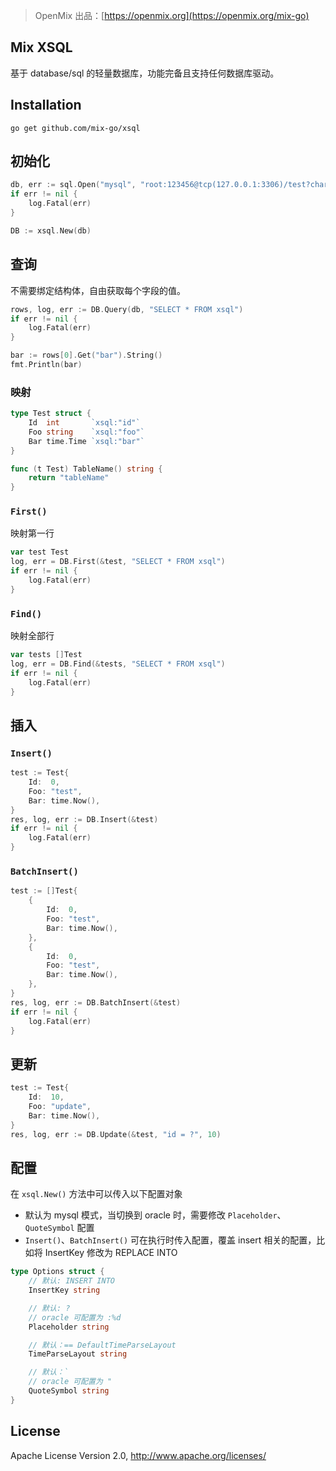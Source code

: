 > OpenMix 出品：[https://openmix.org](https://openmix.org/mix-go)

## Mix XSQL

基于 database/sql 的轻量数据库，功能完备且支持任何数据库驱动。

## Installation

```
go get github.com/mix-go/xsql
```

## 初始化

```go
db, err := sql.Open("mysql", "root:123456@tcp(127.0.0.1:3306)/test?charset=utf8")
if err != nil {
    log.Fatal(err)
}

DB := xsql.New(db)
```

## 查询

不需要绑定结构体，自由获取每个字段的值。

```go
rows, log, err := DB.Query(db, "SELECT * FROM xsql")
if err != nil {
    log.Fatal(err)
}

bar := rows[0].Get("bar").String()
fmt.Println(bar)
```

### 映射

```go
type Test struct {
	Id  int       `xsql:"id"`
	Foo string    `xsql:"foo"`
	Bar time.Time `xsql:"bar"`
}

func (t Test) TableName() string {
    return "tableName"
}
```

### `First()`

映射第一行

```go
var test Test
log, err = DB.First(&test, "SELECT * FROM xsql")
if err != nil {
    log.Fatal(err)
}
```

### `Find()`

映射全部行

```go
var tests []Test
log, err = DB.Find(&tests, "SELECT * FROM xsql")
if err != nil {
    log.Fatal(err)
}
```

## 插入

### `Insert()`

```go
test := Test{
    Id:  0,
    Foo: "test",
    Bar: time.Now(),
}
res, log, err := DB.Insert(&test)
if err != nil {
    log.Fatal(err)
}
```

### `BatchInsert()`

```go
test := []Test{
    {
        Id:  0,
        Foo: "test",
        Bar: time.Now(),
    },
    {
        Id:  0,
        Foo: "test",
        Bar: time.Now(),
    },
}
res, log, err := DB.BatchInsert(&test)
if err != nil {
    log.Fatal(err)
}
```

## 更新

```go
test := Test{
    Id:  10,
    Foo: "update",
    Bar: time.Now(),
}
res, log, err := DB.Update(&test, "id = ?", 10)
```

## 配置

在 `xsql.New()` 方法中可以传入以下配置对象

- 默认为 mysql 模式，当切换到 oracle 时，需要修改 `Placeholder`、`QuoteSymbol` 配置
- `Insert()`、`BatchInsert()` 可在执行时传入配置，覆盖 insert 相关的配置，比如将 InsertKey 修改为 REPLACE INTO

```go
type Options struct {
	// 默认: INSERT INTO
	InsertKey string

	// 默认: ?
	// oracle 可配置为 :%d
	Placeholder string

	// 默认：== DefaultTimeParseLayout
	TimeParseLayout string

	// 默认：`
	// oracle 可配置为 "
	QuoteSymbol string
}
```

## License

Apache License Version 2.0, http://www.apache.org/licenses/
